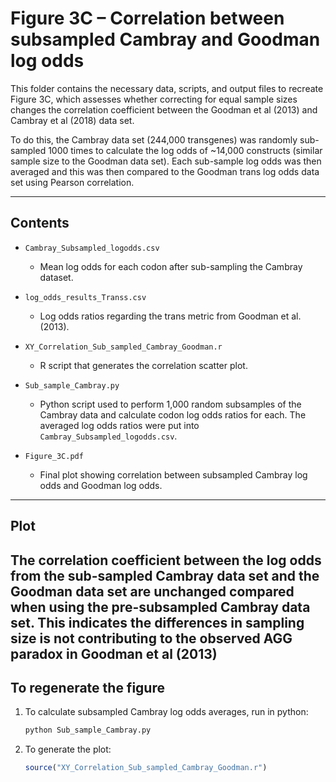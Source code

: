 # Figure 3C – Correlation between subsampled Cambray and Goodman log odds

This folder contains the necessary data, scripts, and output files to recreate Figure 3C, which assesses whether correcting for equal sample sizes changes the correlation coefficient between the Goodman et al (2013) and Cambray et al (2018) data set.

To do this, the Cambray data set (244,000 transgenes) was randomly sub-sampled 1000 times to calculate the log odds of ~14,000 constructs (similar sample size to the Goodman data set). Each sub-sample log odds was then averaged and this was then compared to the Goodman trans log odds data set using Pearson correlation.

---

## Contents

- `Cambray_Subsampled_logodds.csv`  
  - Mean log odds for each codon after sub-sampling the Cambray dataset.

- `log_odds_results_Transs.csv`  
  - Log odds ratios regarding the trans metric from Goodman et al. (2013).

- `XY_Correlation_Sub_sampled_Cambray_Goodman.r`  
  - R script that generates the correlation scatter plot.

- `Sub_sample_Cambray.py`  
  - Python script used to perform 1,000 random subsamples of the Cambray data and calculate codon log odds ratios for each. The averaged log odds ratios were put into `Cambray_Subsampled_logodds.csv`.

- `Figure_3C.pdf`  
  - Final plot showing correlation between subsampled Cambray log odds and Goodman log odds.

---

## Plot 

The correlation coefficient between the log odds from the sub-sampled Cambray data set and the Goodman data set are unchanged compared when using the pre-subsampled Cambray data set. This indicates the differences in sampling size is not contributing to the observed AGG paradox in Goodman et al (2013)
---

## To regenerate the figure

1. To calculate subsampled Cambray log odds averages, run in python:

   ```bash
   python Sub_sample_Cambray.py

2. To generate the plot:

    ```r
    source("XY_Correlation_Sub_sampled_Cambray_Goodman.r")
    ```
